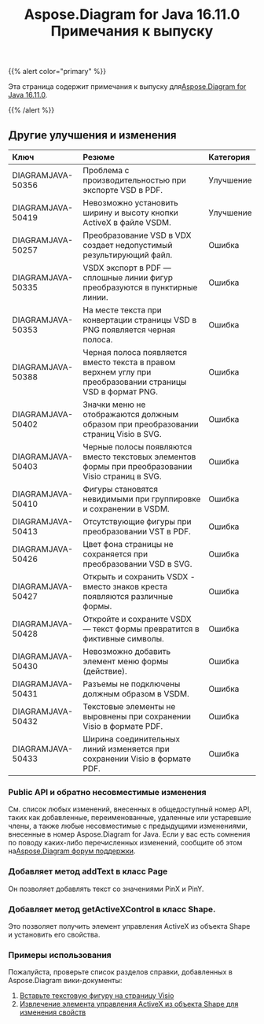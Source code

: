 ﻿---
title: Aspose.Diagram for Java 16.11.0 Примечания к выпуску
type: docs
weight: 20
url: /ru/java/aspose-diagram-for-java-16-11-0-release-notes/
---
{{% alert color="primary" %}} 

 Эта страница содержит примечания к выпуску для[Aspose.Diagram for Java 16.11.0](https://docs.aspose.com/diagram/java/aspose-diagram-for-java-16-11-0-release-notes/).

{{% /alert %}} 
## **Другие улучшения и изменения**

|**Ключ**|**Резюме**|**Категория**|
|:- |:- |:- |
|DIAGRAMJAVA-50356|Проблема с производительностью при экспорте VSD в PDF.|Улучшение|
|DIAGRAMJAVA-50419|Невозможно установить ширину и высоту кнопки ActiveX в файле VSDM.|Улучшение|
|DIAGRAMJAVA-50257|Преобразование VSD в VDX создает недопустимый результирующий файл.|Ошибка|
|DIAGRAMJAVA-50335|VSDX экспорт в PDF — сплошные линии фигур преобразуются в пунктирные линии.|Ошибка|
|DIAGRAMJAVA-50353|На месте текста при конвертации страницы VSD в PNG появляется черная полоса.|Ошибка|
|DIAGRAMJAVA-50388|Черная полоса появляется вместо текста в правом верхнем углу при преобразовании страницы VSD в формат PNG.|Ошибка|
|DIAGRAMJAVA-50402|Значки меню не отображаются должным образом при преобразовании страниц Visio в SVG.|Ошибка|
|DIAGRAMJAVA-50403|Черные полосы появляются вместо текстовых элементов формы при преобразовании Visio страниц в SVG.|Ошибка|
|DIAGRAMJAVA-50410|Фигуры становятся невидимыми при группировке и сохранении в VSDM.|Ошибка|
|DIAGRAMJAVA-50413|Отсутствующие фигуры при преобразовании VST в PDF.|Ошибка|
|DIAGRAMJAVA-50426|Цвет фона страницы не сохраняется при преобразовании VSD в SVG.|Ошибка|
|DIAGRAMJAVA-50427|Открыть и сохранить VSDX - вместо знаков креста появляются различные формы.|Ошибка|
|DIAGRAMJAVA-50428|Откройте и сохраните VSDX — текст формы превратится в фиктивные символы.|Ошибка|
|DIAGRAMJAVA-50430|Невозможно добавить элемент меню формы (действие).|Ошибка|
|DIAGRAMJAVA-50431|Разъемы не подключены должным образом в VSDM.|Ошибка|
|DIAGRAMJAVA-50432|Текстовые элементы не выровнены при сохранении Visio в формате PDF.|Ошибка|
|DIAGRAMJAVA-50433|Ширина соединительных линий изменяется при сохранении Visio в формате PDF.|Ошибка|
### **Public API и обратно несовместимые изменения**
См. список любых изменений, внесенных в общедоступный номер API, таких как добавленные, переименованные, удаленные или устаревшие члены, а также любые несовместимые с предыдущими изменениями, внесенные в номер Aspose.Diagram for Java. Если у вас есть сомнения по поводу каких-либо перечисленных изменений, сообщите об этом на[Aspose.Diagram форум поддержки](https://forum.aspose.com/c/diagram/17).
### **Добавляет метод addText в класс Page**
Он позволяет добавлять текст со значениями PinX и PinY.
### **Добавляет метод getActiveXControl в класс Shape.**
Это позволяет получить элемент управления ActiveX из объекта Shape и установить его свойства.
### **Примеры использования**
Пожалуйста, проверьте список разделов справки, добавленных в Aspose.Diagram вики-документы:

1. [Вставьте текстовую фигуру на страницу Visio](/diagram/ru/java/working-with-text/#insert-a-text-shape-in-the-visio-page)
1. [Извлечение элемента управления ActiveX из объекта Shape для изменения свойств](/diagram/ru/java/retrieve-an-activex-control-from-a-shape-object-to-modify-properties/)
